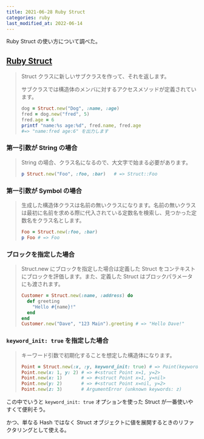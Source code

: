 ```yaml
---
title: 2021-06-28 Ruby Struct
categories: ruby
last_modified_at: 2022-06-14
---
```


Ruby Struct の使い方について調べた。

## [Ruby Struct](https://docs.ruby-lang.org/ja/latest/method/Struct/s/new.html)

> Struct クラスに新しいサブクラスを作って、それを返します。
>
> サブクラスでは構造体のメンバに対するアクセスメソッドが定義されています。
>
> ```rb
> dog = Struct.new("Dog", :name, :age)
> fred = dog.new("fred", 5)
> fred.age = 6
> printf "name:%s age:%d", fred.name, fred.age
> #=> "name:fred age:6" を出力します
> ```

### 第一引数が String の場合

>  String の場合、クラス名になるので、大文字で始まる必要があります。
>
> ```rb
> p Struct.new("Foo", :foo, :bar)   # => Struct::Foo
> ```

### 第一引数が Symbol の場合

> 生成した構造体クラスは名前の無いクラスになります。名前の無いクラスは最初に名前を求める際に代入されている定数名を検索し、見つかった定数名をクラス名とします。
>
> ```rb
> Foo = Struct.new(:foo, :bar)
> p Foo # => Foo
> ```

### ブロックを指定した場合

> Struct.new にブロックを指定した場合は定義した Struct をコンテキストにブロックを評価します。また、定義した Struct はブロックパラメータにも渡されます。
>
> ```rb
> Customer = Struct.new(:name, :address) do
>   def greeting
>     "Hello #{name}!"
>   end
> end
> Customer.new("Dave", "123 Main").greeting # => "Hello Dave!"
> ```

### `keyword_init: true` を指定した場合

> キーワード引数で初期化することを想定した構造体になります。
>
> ```rb
> Point = Struct.new(:x, :y, keyword_init: true) # => Point(keyword_init: true)
> Point.new(x: 1, y: 2) # => #<struct Point x=1, y=2>
> Point.new(x: 1)       # => #<struct Point x=1, y=nil>
> Point.new(y: 2)       # => #<struct Point x=nil, y=2>
> Point.new(z: 3)       # ArgumentError (unknown keywords: z)
> ```

この中でいうと `keyword_init: true` オプションを使った Struct が一番使いやすくて便利そう。

かつ、単なる Hash ではなく Struct オブジェクトに値を展開するときのリファクタリングとして使える。
